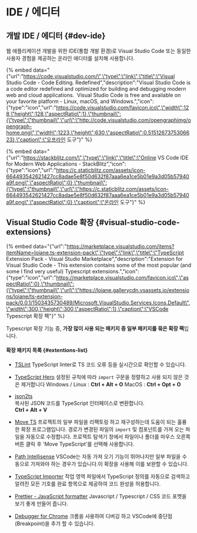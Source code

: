 # IDE / 에디터

## 개발 IDE / 에디터 {#dev-ide}

웹 애플리케이션 개발을 위한 IDE\(통합 개발 환경\)로 Visual Studio Code 또는 동일한 사용자 경험을 제공하는 온라인 에디터를 설치해 사용합니다.

{% embed data="{\"url\":\"https://code.visualstudio.com/\",\"type\":\"link\",\"title\":\"Visual Studio Code - Code Editing. Redefined\",\"description\":\"Visual Studio Code is a code editor redefined and optimized for building and debugging modern web and cloud applications.  Visual Studio Code is free and available on your favorite platform - Linux, macOS, and Windows.\",\"icon\":{\"type\":\"icon\",\"url\":\"https://code.visualstudio.com/favicon.ico\",\"width\":128,\"height\":128,\"aspectRatio\":1},\"thumbnail\":{\"type\":\"thumbnail\",\"url\":\"http://code.visualstudio.com/opengraphimg/opengraph-home.png\",\"width\":1223,\"height\":630,\"aspectRatio\":0.5151267375306623},\"caption\":\"오프라인 도구\"}" %}

{% embed data="{\"url\":\"https://stackblitz.com/\",\"type\":\"link\",\"title\":\"Online VS Code IDE for Modern Web Applications - StackBlitz\",\"icon\":{\"type\":\"icon\",\"url\":\"https://c.staticblitz.com/assets/icon-664493542621427cc8adae5e8f50d632f87aaa6ea1ce5b01e9a3d05b57940a9f.png\",\"aspectRatio\":0},\"thumbnail\":{\"type\":\"thumbnail\",\"url\":\"https://c.staticblitz.com/assets/icon-664493542621427cc8adae5e8f50d632f87aaa6ea1ce5b01e9a3d05b57940a9f.png\",\"aspectRatio\":0},\"caption\":\"온라인 도구\"}" %}

## Visual Studio Code 확장 {#visual-studio-code-extensions}

{% embed data="{\"url\":\"https://marketplace.visualstudio.com/items?itemName=loiane.ts-extension-pack\",\"type\":\"link\",\"title\":\"TypeScript Extension Pack - Visual Studio Marketplace\",\"description\":\"Extension for Visual Studio Code - This extension contains some of the most popular \(and some I find very useful\) Typescript extensions.\",\"icon\":{\"type\":\"icon\",\"url\":\"https://marketplace.visualstudio.com/favicon.ico\",\"aspectRatio\":0},\"thumbnail\":{\"type\":\"thumbnail\",\"url\":\"https://loiane.gallerycdn.vsassets.io/extensions/loiane/ts-extension-pack/0.0.1/1503435730489/Microsoft.VisualStudio.Services.Icons.Default\",\"width\":300,\"height\":300,\"aspectRatio\":1},\"caption\":\"VSCode Typescript 확장 팩\"}" %}

Typescript 확장 기능 중, **가장 많이 사용 되는 패키지 중 일부 패키지를 묶은 확장 팩**입니다.

#### 확장 패키지 목록 {#extentions-list}

* [TSLint](https://marketplace.visualstudio.com/items?itemName=eg2.tslint)  TypeScript linter로 TS 코드 오류 등을 실시간으로 확인할 수 있습니다. 
* [TypeScript Hero](https://marketplace.visualstudio.com/items?itemName=rbbit.typescript-hero)  설정된 규칙에 따라 `import` 구문을 정렬하고 사용 되지 않은 것은 제거합니다  Windows / Linux : **Ctrl + Alt + O** MacOS : **Ctrl + Opt + O** 
* [json2ts](https://marketplace.visualstudio.com/items?itemName=GregorBiswanger.json2ts)   
  복사된 JSON 코드를 TypeScript 인터페이스로 변환합니다.  
  **Ctrl + Alt + V**

* [Move TS](https://marketplace.visualstudio.com/items?itemName=stringham.move-ts)  프로젝트의 일부 파일을 리팩토링 하고 재구성하는데 도움이 되는 훌륭한 확장 프로그램입니다. 경로가 변경된 파일의 `import` 및 컴포넌트를 가져 오는 파일을 자동으로 수정합니다. 프로젝트 탐색기 창에서 파일이나 폴더를 마우스 오른쪽 버튼 클릭 후 'Move TypeScript'를 선택해 사용합니다. 
* [Path Intellisense](https://marketplace.visualstudio.com/items?itemName=christian-kohler.path-intellisense)  VSCode는 자동 가져 오기 기능이 뛰어나지만 일부 파일을 수동으로 가져와야 하는 경우가 있습니다.이 확장을 사용해 이를 보완할 수 있습니다. 
* [TypeScript Importer](https://marketplace.visualstudio.com/items?itemName=pmneo.tsimporter) 작업 영역 파일에서 TypeScript 정의를 자동으로 검색하고 알려진 모든 기호를 완료 항목으로 제공하여 코드 완성을 허용합니다. 
* [Prettier - JavaScript formatter](https://marketplace.visualstudio.com/items?itemName=esbenp.prettier-vscode)  Javascript / Typescript / CSS 코드 포멧을 보기 좋게 만들어 줍니다. 
* [Debugger for Chrome](https://marketplace.visualstudio.com/items?itemName=msjsdiag.debugger-for-chrome)  크롬을 사용하여 디버깅 하고 VSCode에 중단점\(Breakpoint\)을 추가 할 수 있습니다.



